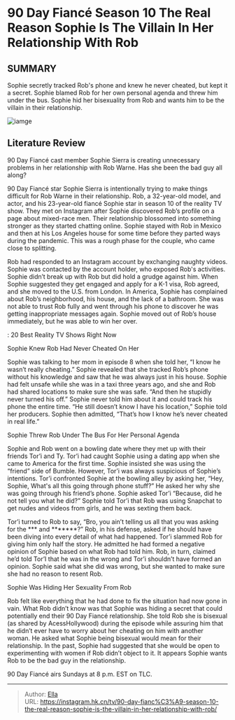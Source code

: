 # 90 Day Fiancé Season 10 The Real Reason Sophie Is The Villain In Her Relationship With Rob


## SUMMARY 



  Sophie secretly tracked Rob&#39;s phone and knew he never cheated, but kept it a secret.   Sophie blamed Rob for her own personal agenda and threw him under the bus.   Sophie hid her bisexuality from Rob and wants him to be the villain in their relationship.  

![iamge](https://static1.srcdn.com/wordpress/wp-content/uploads/2023/12/embargo-until-sunday-123-at-10-p-m-et-90-day-fiance-season-10-the-real-reason-sophie-is-the-villain-in-her-relationship-with-rob.jpg)

## Literature Review
90 Day Fiancé cast member Sophie Sierra is creating unnecessary problems in her relationship with Rob Warne. Has she been the bad guy all along?




90 Day Fiancé star Sophie Sierra is intentionally trying to make things difficult for Rob Warne in their relationship. Rob, a 32-year-old model, and actor, and his 23-year-old fiancé Sophie star in season 10 of the reality TV show. They met on Instagram after Sophie discovered Rob’s profile on a page about mixed-race men. Their relationship blossomed into something stronger as they started chatting online. Sophie stayed with Rob in Mexico and then at his Los Angeles house for some time before they parted ways during the pandemic. This was a rough phase for the couple, who came close to splitting.




Rob had responded to an Instagram account by exchanging naughty videos. Sophie was contacted by the account holder, who exposed Rob&#39;s activities. Sophie didn’t break up with Rob but did hold a grudge against him. When Sophie suggested they get engaged and apply for a K-1 visa, Rob agreed, and she moved to the U.S. from London. In America, Sophie has complained about Rob’s neighborhood, his house, and the lack of a bathroom. She was not able to trust Rob fully and went through his phone to discover he was getting inappropriate messages again. Sophie moved out of Rob’s house immediately, but he was able to win her over.

 : 20 Best Reality TV Shows Right Now


 Sophie Knew Rob Had Never Cheated On Her 
          

Sophie was talking to her mom in episode 8 when she told her, “I know he wasn’t really cheating.” Sophie revealed that she tracked Rob’s phone without his knowledge and saw that he was always just in his house. Sophie had felt unsafe while she was in a taxi three years ago, and she and Rob had shared locations to make sure she was safe. “And then he stupidly never turned his off.” Sophie never told him about it and could track his phone the entire time. “He still doesn’t know I have his location,” Sophie told her producers. Sophie then admitted, “That’s how I know he’s never cheated in real life.”






 Sophie Threw Rob Under The Bus For Her Personal Agenda 
          

Sophie and Rob went on a bowling date where they met up with their friends Tor’i and Ty. Tor’i had caught Sophie using a dating app when she came to America for the first time. Sophie insisted she was using the “friend” side of Bumble. However, Tor’i was always suspicious of Sophie’s intentions. Tor’i confronted Sophie at the bowling alley by asking her, “Hey, Sophie, What&#39;s all this going through phone stuff?” He asked her why she was going through his friend’s phone. Sophie asked Tor’i “Because, did he not tell you what he did?” Sophie told Tor’i that Rob was using Snapchat to get nudes and videos from girls, and he was sexting them back.

Tor’i turned to Rob to say, “Bro, you ain’t telling us all that you was asking for the *** and *******?” Rob, in his defense, asked if he should have been diving into every detail of what had happened. Tor’i slammed Rob for giving him only half the story. He admitted he had formed a negative opinion of Sophie based on what Rob had told him. Rob, in turn, claimed he’d told Tor’I that he was in the wrong and Tor’i shouldn’t have formed an opinion. Sophie said what she did was wrong, but she wanted to make sure she had no reason to resent Rob.






 Sophie Was Hiding Her Sexuality From Rob 

 

Rob felt like everything that he had done to fix the situation had now gone in vain. What Rob didn’t know was that Sophie was hiding a secret that could potentially end their 90 Day Fiancé relationship. She told Rob she is bisexual (as shared by AcessHollywood) during the episode while assuring him that he didn’t ever have to worry about her cheating on him with another woman. He asked what Sophie being bisexual would mean for their relationship. In the past, Sophie had suggested that she would be open to experimenting with women if Rob didn’t object to it. It appears Sophie wants Rob to be the bad guy in the relationship.



90 Day Fiancé airs Sundays at 8 p.m. EST on TLC.









---

> Author: [Ella](https://instagram.hk.cn/)  
> URL: https://instagram.hk.cn/tv/90-day-fianc%C3%A9-season-10-the-real-reason-sophie-is-the-villain-in-her-relationship-with-rob/  

